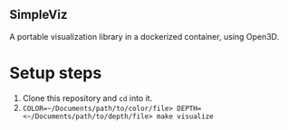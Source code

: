 SimpleViz
---

A portable visualization library in a dockerized container, using Open3D.

# Setup steps

1. Clone this repository and `cd` into it.
2. `COLOR=~/Documents/path/to/color/file> DEPTH=<~/Documents/path/to/depth/file> make visualize`
